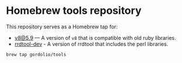 # Homebrew tools repository

This repository serves as a Homebrew tap for:

  * [v8@5.9](v8@5.9.rb) — A version of `v8` that is compatible with old ruby libraries.
  * [rrdtool-dev](rrdtool-dev.rb) - A version of rrdtool that includes the perl libraries.

`brew tap gordolio/tools`
